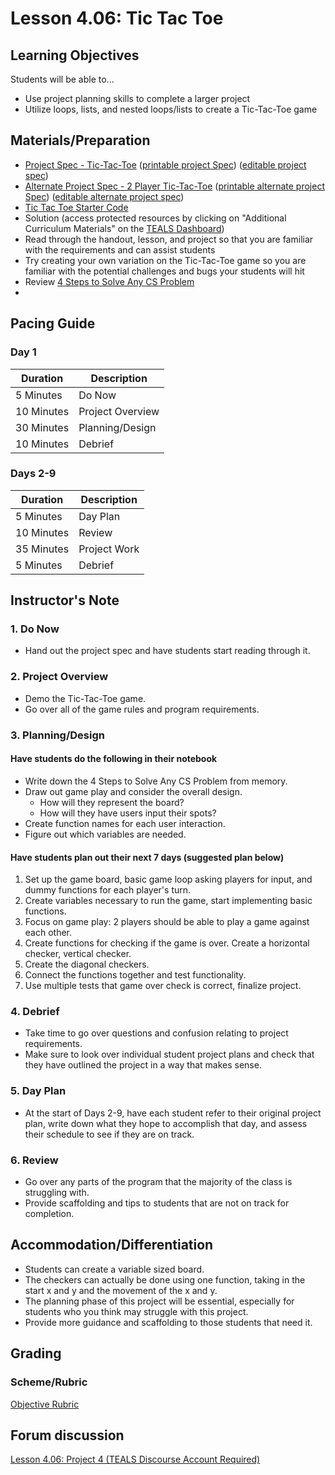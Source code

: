 # Lesson 4.06: Tic Tac Toe

## Learning Objectives

Students will be able to...

* Use project planning skills to complete a larger project
* Utilize loops, lists, and nested loops/lists to create a Tic-Tac-Toe game

## Materials/Preparation

* [Project Spec - Tic-Tac-Toe] ([printable project Spec]) ([editable project spec])
* [Alternate Project Spec - 2 Player Tic-Tac-Toe] ([printable alternate project Spec]) ([editable alternate project spec])
* [Tic Tac Toe Starter Code](https://github.com/TEALSK12/2nd-semester-introduction-to-computer-science/raw/master/units/4_unit/06_lesson/tictactoe_starter_code.py)
* Solution (access protected resources by clicking on "Additional Curriculum Materials" on the [TEALS Dashboard])
* Read through the handout, lesson, and project so that you are familiar with the requirements and can assist students
* Try creating your own variation on the Tic-Tac-Toe game so you are familiar with the potential challenges and bugs your students will hit
* Review [4 Steps to Solve Any CS Problem]
* <!--[Editable Grading Rubric](https://github.com/TEALSK12/2nd-semester-introduction-to-computer-science/raw/master/units/4_unit/06_lesson/rubric.docx)-->

## Pacing Guide

### Day 1

| **Duration**   | **Description** |
| ---------- | ----------- |
| 5 Minutes  | Do Now      |
| 10 Minutes | Project Overview      |
| 30 Minutes | Planning/Design   |
| 10 Minutes | Debrief  |

### Days 2-9

|**Duration** |  **Description**           |
|---|---|
| 5 Minutes  | Day Plan    |
| 10 Minutes | Review      |
| 35 Minutes | Project Work|
| 5 Minutes | Debrief     |

## Instructor's Note

### 1. Do Now

* Hand out the project spec and have students start reading through it.

### 2. Project Overview

* Demo the Tic-Tac-Toe game.
* Go over all of the game rules and program requirements.

### 3. Planning/Design

#### Have students do the following in their notebook

* Write down the 4 Steps to Solve Any CS Problem from memory.
* Draw out game play and consider the overall design.
  * How will they represent the board?
  * How will they have users input their spots?
* Create function names for each user interaction.  
* Figure out which variables are needed.

#### Have students plan out their next 7 days (suggested plan below)

1. Set up the game board, basic game loop asking players for input, and dummy functions for each player's turn.
2. Create variables necessary to run the game, start implementing basic functions.
3. Focus on game play: 2 players should be able to play a game against each other.
4. Create functions for checking if the game is over. Create a horizontal checker, vertical checker.
5. Create the diagonal checkers.
6. Connect the functions together and test functionality.
7. Use multiple tests that game over check is correct, finalize project.

### 4. Debrief

* Take time to go over questions and confusion relating to project requirements.
* Make sure to look over individual student project plans and check that they have outlined the project in a way that makes sense.

### 5. Day Plan

* At the start of Days 2-9, have each student refer to their original project plan, write down what they hope to accomplish that day, and assess their schedule to see if they are on track.

### 6. Review

* Go over any parts of the program that the majority of the class is struggling with.
* Provide scaffolding and tips to students that are not on track for completion.

## Accommodation/Differentiation

* Students can create a variable sized board.
* The checkers can actually be done using one function, taking in the start x and y and the movement of the x and y.
* The planning phase of this project will be essential, especially for students who you think may struggle with this project.
* Provide more guidance and scaffolding to those students that need it.

## Grading

### Scheme/Rubric

[Objective Rubric](rubric.md)

## Forum discussion

[Lesson 4.06: Project 4 (TEALS Discourse Account Required)](https://forums.tealsk12.org/c/unit-4-looping/lesson-4-06-tic-tac-toe)

[Project Spec - Tic-Tac-Toe]: project.md
[Alternate Project Spec - 2 Player Tic-Tac-Toe]: alternate_project.md
[TEALS Dashboard]:http:/www.tealsk12.org/dashboard
[4 Steps to Solve Any CS Problem]:https://github.com/TEALS-IntroCS/2nd-semester-introduction-to-computer-science-principles/raw/master/units/4%20Steps%20to%20Solve%20Any%20CS%20Problem.pdf

[printable project Spec]: https://github.com/TEALSK12/2nd-semester-introduction-to-computer-science/raw/master/units/4_unit/06_lesson/project.pdf
[editable project spec]: https://github.com/TEALSK12/2nd-semester-introduction-to-computer-science/raw/master/units/4_unit/06_lesson/project.docx
[printable alternate project Spec]: https://github.com/TEALSK12/2nd-semester-introduction-to-computer-science/raw/master/units/4_unit/06_lesson/alternate_project.pdf
[editable alternate project spec]: https://github.com/TEALSK12/2nd-semester-introduction-to-computer-science/raw/master/units/4_unit/06_lesson/alternate_project.docx
